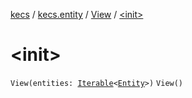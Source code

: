 [kecs](../../index.md) / [kecs.entity](../index.md) / [View](index.md) / [&lt;init&gt;](./-init-.md)

# &lt;init&gt;

`View(entities: `[`Iterable`](https://kotlinlang.org/api/latest/jvm/stdlib/kotlin.collections/-iterable/index.html)`<`[`Entity`](../-entity/index.md)`>)`
`View()`
